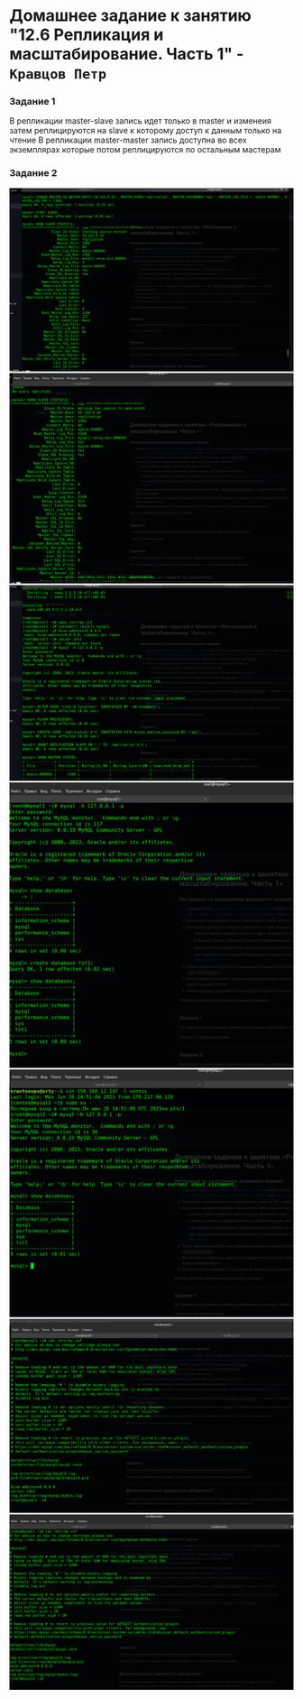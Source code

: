 # Домашнее задание к занятию "12.6 Репликация и масштабирование. Часть 1" - `Кравцов Петр`

### Задание 1

В репликации master-slave запись идет только в master и изменеия затем реплицируются на slave к которому доступ к данным только на чтение
В репликации master-master запись доступна во всех экземплярах которые потом реплицируются по остальным мастерам


### Задание 2

![Консоль](https://github.com/kravtsovpeter/netology-hw/blob/main/img/12_6_1.png)
![Консоль](https://github.com/kravtsovpeter/netology-hw/blob/main/img/12_6_2.png)
![Консоль](https://github.com/kravtsovpeter/netology-hw/blob/main/img/12_6_3.png)
![Консоль](https://github.com/kravtsovpeter/netology-hw/blob/main/img/12_6_4.png)
![Консоль](https://github.com/kravtsovpeter/netology-hw/blob/main/img/12_6_5.png)
![Консоль](https://github.com/kravtsovpeter/netology-hw/blob/main/img/12_6_6.png)
![Консоль](https://github.com/kravtsovpeter/netology-hw/blob/main/img/12_6_7.png)

